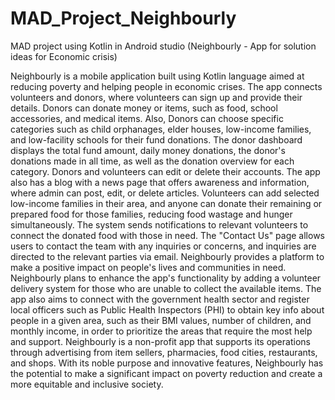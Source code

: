 # MAD_Project_Neighbourly
MAD project using Kotlin in Android studio (Neighbourly - App for solution ideas for Economic crisis) 

Neighbourly is a mobile application built using Kotlin language aimed at reducing poverty and helping people in economic crises. The app connects volunteers and donors, where volunteers can sign up and provide their details. Donors can donate money or items, such as food, school accessories, and medical items. Also, Donors can choose specific categories such as child orphanages, elder houses, low-income families, and low-facility schools for their fund donations. The donor dashboard displays the total fund amount, daily money donations, the donor's donations made in all time, as well as the donation overview for each category. Donors and volunteers can edit or delete their accounts.
The app also has a blog with a news page that offers awareness and information, where admin can post, edit, or delete articles. Volunteers can add selected low-income families in their area, and anyone can donate their remaining or prepared food for those families, reducing food wastage and hunger simultaneously. The system sends notifications to relevant volunteers to connect the donated food with those in need. The "Contact Us" page allows users to contact the team with any inquiries or concerns, and inquiries are directed to the relevant parties via email. Neighbourly provides a platform to make a positive impact on people's lives and communities in need.
Neighbourly plans to enhance the app's functionality by adding a volunteer delivery system for those who are unable to collect the available items. The app also aims to connect with the government health sector and register local officers such as Public Health Inspectors (PHI) to obtain key info about people in a given area, such as their BMI values, number of children, and monthly income, in order to prioritize the areas that require the most help and support.
Neighbourly is a non-profit app that supports its operations through advertising from item sellers, pharmacies, food cities, restaurants, and shops. With its noble purpose and innovative features, Neighbourly has the potential to make a significant impact on poverty reduction and create a more equitable and inclusive society.
